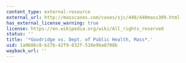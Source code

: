 ```yaml
---
content_type: external-resource
external_url: http://masscases.com/cases/sjc/440/440mass309.html
has_external_license_warning: true
license: https://en.wikipedia.org/wiki/All_rights_reserved
status: ''
title: '*Goodridge vs. Dept. of Public Health, Mass*.'
uid: 1a0686c8-b276-42f9-832f-516e9ba8708b
wayback_url: ''
---
```

